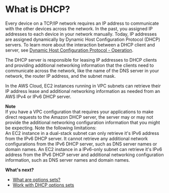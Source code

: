 # What is DHCP?<a name="DHCPOptionSets"></a>

Every device on a TCP/IP network requires an IP address to communicate with the other devices across the network\. In the past, you assigned IP addresses to each device in your network manually\. Today, IP addresses are assigned dynamically by Dynamic Host Configuration Protocol \(DHCP\) servers\. To learn more about the interaction between a DHCP client and server, see [Dynamic Host Configuration Protocol \- Operation](https://en.wikipedia.org/wiki/Dynamic_Host_Configuration_Protocol#Operation)\.

The DHCP server is responsible for leasing IP addresses to DHCP clients and providing additional networking information that the clients need to communicate across the network, like the name of the DNS server in your network, the router IP address, and the subnet mask\.

In the AWS Cloud, EC2 instances running in VPC subnets can retrieve their IP address lease and additional networking information as needed from an AWS IPv4 or IPv6 DHCP server\.

**Note**  
If you have a VPC configuration that requires your applications to make direct requests to the Amazon DHCP server, the server may or may not provide the additional networking configuration information that you might be expecting\. Note the following limitations:   
An EC2 instance in a dual\-stack subnet can only retrieve it's IPv6 address from the IPv6 DHCP server\. It cannot retrieve any additional network configurations from the IPv6 DHCP server, such as DNS server names or domain names\.
An EC2 instance in a IPv6\-only subnet can retrieve it's IPv6 address from the IPv6 DHCP server and additional networking configuration information, such as DNS server names and domain names\. 

**What's next?**
+ [What are options sets?](WhatAreDHCPOptionSets.md) 
+ [Work with DHCP options sets](DHCPOptionSet.md) 